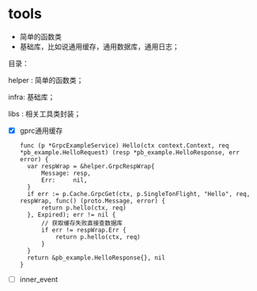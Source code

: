 # tools

- 简单的函数类
- 基础库，比如说通用缓存，通用数据库，通用日志；


目录： 

helper : 简单的函数类；

infra: 基础库；

libs : 相关工具类封装；





- [X] gprc通用缓存
  ```
  func (p *GrpcExampleService) Hello(ctx context.Context, req *pb_example.HelloRequest) (resp *pb_example.HelloResponse, err error) {
  	var respWrap = &helper.GrpcRespWrap{
  		Message: resp,
  		Err:     nil,
  	}
  	if err := p.Cache.GrpcGet(ctx, p.SingleTonFlight, "Hello", req, respWrap, func() (proto.Message, error) {
  		return p.hello(ctx, req)
  	}, Expired); err != nil {
  		// 获取缓存失败直接查数据库
  		if err != respWrap.Err {
  			return p.hello(ctx, req)
  		}
  	}
  	return &pb_example.HelloResponse{}, nil
  }
  ```
- [ ] inner_event
